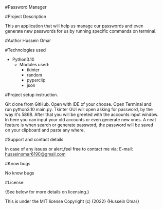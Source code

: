 
#Password Manager

#Project Description

This an application that will help us manage our passwords and even generate new passwords for us by running specific commands on terminal.

#Author
Hussein Omar

#Technologies used
- Python3.10
    - Modules used:
        - tkinter
        - random
        - pyperclip
        - json

#Project setup instruction.

Git clone from GitHub. Open with IDE of your choose. Open Terminal and run python3.10 main.py. Tkinter GUI will open asking for password, by the way it's 5868. After that you will be greeted with the accounts input window. In here you can input your old accounts or even generate new ones. A neat feature is when search or generate password, the password will be saved on your clipboard and paste any where. 

#Support and contact details

In case of any issues or alert,feel free to contact me via; E-mail: husseinomar6190@gmail.com

#Know bugs

No know bugs

#License

{See below for more details on licensing.}

This is under the MIT license Copyright (c) {2022} {Hussein Omar}